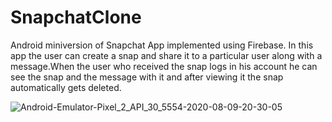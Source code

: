 # SnapchatClone
Android miniversion of Snapchat App implemented using Firebase.
In this app the user can create a snap and share it to a particular user along with a message.When the user who received the snap logs in his account he can see the snap and the message with it and after viewing it the snap automatically gets deleted.


![Android-Emulator-Pixel_2_API_30_5554-2020-08-09-20-30-05](https://user-images.githubusercontent.com/59617282/89735439-220a7080-da80-11ea-84d6-6f65bf116769.gif)

